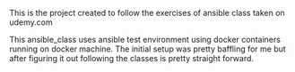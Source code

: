 This is the project created to follow the exercises of ansible class taken on udemy.com

This ansible_class uses ansible test environment using docker containers running on docker machine. The initial setup was pretty baffling for me but after figuring it out following the classes is pretty straight forward.



